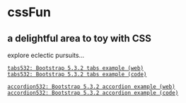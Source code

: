 # cssFun

## a delightful area to toy with CSS

explore eclectic pursuits…

[`tabs532: Bootstrap 5.3.2 tabs example (web)`][1]  
[`tabs532: Bootstrap 5.3.2 tabs example (code)`](docs/tabs532.html)

[1]: https://project4dimensions.github.io/cssFun/tabs532.html

[`accordion532: Bootstrap 5.3.2 accordion example (web)`][2]  
[`accordion532: Bootstrap 5.3.2 accordion example (code)`](docs/accordion532.html)

[2]: https://project4dimensions.github.io/cssFun/accordion532.html

